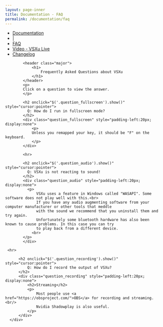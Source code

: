 ```yaml
---
layout: page-inner
title: Documentation - FAQ
permalink: /documentation/faq
---
```

<div id="main" class="alt">
    <section id="one">
        <div class="inner">
            <ul class="actions horizontal">
                <li>
                    <a href="/documentation" class="button">
                        Documentation
                    </a>
                </li>
                <li>|</li>
                <li>
                    <a href="/documentation/faq" class="button special">
                        FAQ
                    </a>
                </li>
                <li>
                    <a href="/documentation/vsxu-live" class="button">
                        Video - VSXu Live
                    </a>
                </li>
                <li>
                    <a href="/documentation/changelog" class="button">
                        Changelog
                    </a>
                </li>
            </ul>
            
            <header class="major">
                <h1>
                    Frequently Asked Questions about VSXu
                </h1>
            </header>
            <p>
            Click on a question to view the answer.
            </p>
              
            <h2 onclick="$('.question_fullscreen').show()" style="cursor:pointer">
              Q: How do I run in fullscreen mode?
            </h2>
            <div class="question_fullscreen" style="padding-left:20px; display:none">
                <p>
                Unless you remapped your key, it should be "F" on the keyboard.
                </p>
            </div>
            
            <hr>
            
            <h2 onclick="$('.question_audio').show()" style="cursor:pointer">
              Q: VSXu is not reacting to sound!
            </h2>
            <div class="question_audio" style="padding-left:20px; display:none">
              <p>
                  VSXu uses a feature in Windows called "WASAPI". Some software does not play well with this.<br>
                  If you have any audio augmenting software from your computer manufacturer or other tools that meddle
                  with the sound we recommend that you uninstall them and try again.
                  Unfortunately some bluetooth hardware has also been known to cause problems. In this case you can try
                  to play back from a different device.
                <br>
            </p>
            </div>
            
     <hr>
              
          <h2 onclick="$('.question_recording').show()" style="cursor:pointer">
              Q: How do I record the output of VSXu?
          </h2>
          <div class="question_recording" style="padding-left:20px; display:none">
              <h2>Streaming</h2>
              <p>
                  Most people use <a href="https://obsproject.com/">OBS</a> for recording and streaming.<br/>
                  Nvidia Shadowplay is also useful.
              </p>
          </div>
      </div>
  </section>
</div>
